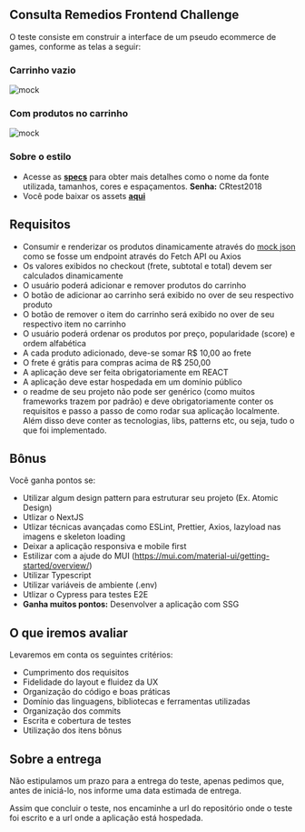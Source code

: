 ## Consulta Remedios Frontend Challenge

O teste consiste em construir a interface de um pseudo ecommerce de games,
conforme as telas a seguir:

### Carrinho vazio

![mock](https://i.imgur.com/BL3L07z.png)

### Com produtos no carrinho

![mock](https://i.imgur.com/8Ou0fpu.png)

### Sobre o estilo

- Acesse as [**specs**](https://xd.adobe.com/spec/75b714d8-3dc2-4c5c-545f-893589786ad3-0386/) para obter mais detalhes como
  o nome da fonte utilizada, tamanhos, cores e espaçamentos. **Senha:** CRtest2018
- Você pode baixar os assets [**aqui**](https://github.com/ConsultaRemedios/frontend-challenge/tree/master/assets)

## Requisitos

- Consumir e renderizar os produtos dinamicamente através do [mock json](https://github.com/ConsultaRemedios/frontend-challenge/blob/master/products.json) como se fosse um endpoint através do Fetch API ou Axios
- Os valores exibidos no checkout (frete, subtotal e total) devem ser calculados dinamicamente
- O usuário poderá adicionar e remover produtos do carrinho
- O botão de adicionar ao carrinho será exibido no over de seu respectivo produto
- O botão de remover o item do carrinho será exibido no over de seu respectivo item no carrinho
- O usuário poderá ordenar os produtos por preço, popularidade (score) e ordem alfabética
- A cada produto adicionado, deve-se somar R$ 10,00 ao frete
- O frete é grátis para compras acima de R$ 250,00
- A aplicação deve ser feita obrigatoriamente em REACT
- A aplicação deve estar hospedada em um domínio público
- o readme de seu projeto não pode ser genérico (como muitos frameworks trazem por padrão) e deve obrigatoriamente conter os requisitos e passo a passo de como rodar sua aplicação localmente. Além disso deve conter as tecnologias, libs, patterns etc, ou seja, tudo o que foi implementado.

## Bônus

Você ganha pontos se:

- Utilizar algum design pattern para estruturar seu projeto (Ex. Atomic Design)
- Utlizar o NextJS
- Utlizar técnicas avançadas como ESLint, Prettier, Axios, lazyload nas imagens e skeleton loading
- Deixar a aplicação responsiva e mobile first
- Estilizar com a ajude do MUI (https://mui.com/material-ui/getting-started/overview/)
- Utilizar Typescript
- Utilizar variáveis de ambiente (.env)
- Utlizar o Cypress para testes E2E
- **Ganha muitos pontos:** Desenvolver a aplicação com SSG

## O que iremos avaliar

Levaremos em conta os seguintes critérios:

- Cumprimento dos requisitos
- Fidelidade do layout e fluidez da UX
- Organização do código e boas práticas
- Domínio das linguagens, bibliotecas e ferramentas utilizadas
- Organização dos commits
- Escrita e cobertura de testes
- Utilização dos itens bônus

## Sobre a entrega

Não estipulamos um prazo para a entrega do teste, apenas pedimos que, antes de iniciá-lo,
nos informe uma data estimada de entrega.

Assim que concluir o teste, nos encaminhe a url do repositório onde o teste foi escrito e a url onde a aplicação está hospedada.
